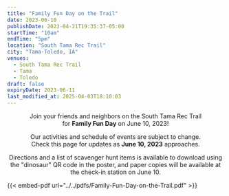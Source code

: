 ```yaml
---
title: "Family Fun Day on the Trail"
date: 2023-06-10
publishDate: 2023-04-21T19:35:37-05:00
startTime: "10am"
endTime: "5pm"
location: "South Tama Rec Trail"
city: "Tama-Toledo, IA"
venues:
  - South Tama Rec Trail
  - Tama
  - Toledo
draft: false
expiryDate: 2023-06-11
last_modified_at: 2025-04-03T18:10:03
--- 
```


<center>
<p>
Join your friends and neighbors on the South Tama Rec Trail<br/>
for <b>Family Fun Day</b> on June 10, 2023!<p/>

<p>
Our activities and schedule of events are subject to change.<br/>
Check this page for updates as <b>June 10, 2023</b> approaches.
</p>

<p>
Directions and a list of scavenger hunt items is available to download using the "dinosaur" QR code in the poster, and paper copies will be available at the check-in station on June 10.
</p>
</center>

{{< embed-pdf url="../../pdfs/Family-Fun-Day-on-the-Trail.pdf" >}}
